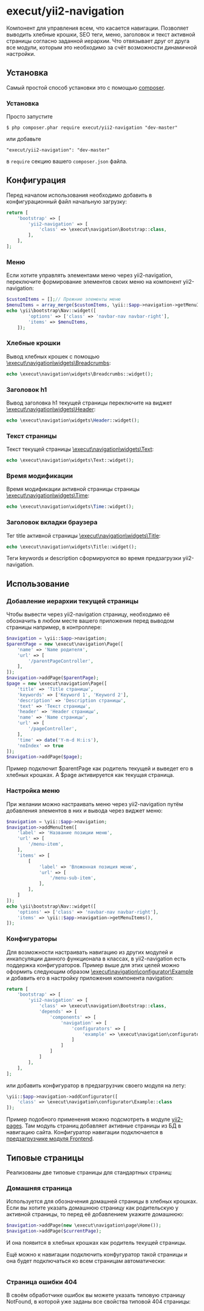 # execut/yii2-navigation

Компонент для управления всем, что касается навигации. Позволяет выводить хлебные крошки, SEO теги, меню,
заголовок и текст активной страницы согласно заданной иерархии. Что отвязывает друг от друга все модули, которым это
 необходимо за счёт возможности динамичной настройки.

## Установка

Самый простой способ установки это с помощью [composer](http://getcomposer.org/download/).

### Установка

Просто запустите

```
$ php composer.phar require execut/yii2-navigation "dev-master"
```

или добавьте

```
"execut/yii2-navigation": "dev-master"
```

в ```require``` секцию вашего `composer.json` файла.

## Конфигурация

Перед началом использования необходимо добавить в конфигурационный файл начальную загрузку:
```php
return [
    'bootstrap' => [
        'yii2-navigation' => [
            'class' => \execut\navigation\Bootstrap::class,
        ],
    ],
];
```

### Меню
Если хотите управлять элементами меню через yii2-navigation, переключите формирование элементов своих меню на компонент
yii2-navigation:
```php
$customItems = [];// Прежние элементы меню
$menuItems = array_merge($customItems, \yii::$app->navigation->getMenuItems());
echo \yii\bootstrap\Nav::widget([
        'options' => ['class' => 'navbar-nav navbar-right'],
        'items' => $menuItems,
    ]);
```

### Хлебные крошки
Вывод хлебных крошек с помощью [\execut\navigation\widgets\Breadcrumbs](https://github.com/execut/yii2-navigation/blob/master/widgets/Breadcrumbs.php):
```php
echo \execut\navigation\widgets\Breadcrumbs::widget();
```

### Заголовок h1
Вывод заголовка h1 текущей страницы переключите на виджет [\execut\navigation\widgets\Header](https://github.com/execut/yii2-navigation/blob/master/widgets/Header.php):
```php
echo \execut\navigation\widgets\Header::widget();
```

### Текст страницы
Текст текущей страницы [\execut\navigation\widgets\Text](https://github.com/execut/yii2-navigation/blob/master/widgets/Text.php):
```php
echo \execut\navigation\widgets\Text::widget();
```

### Время модификации
Время модификации активной страницы страницы [\execut\navigation\widgets\Time](https://github.com/execut/yii2-navigation/blob/master/widgets/Time.php):
```php
echo \execut\navigation\widgets\Time::widget();
```

### Заголовок вкладки браузера
Тег title активной страницы [\execut\navigation\widgets\Title](https://github.com/execut/yii2-navigation/blob/master/widgets/Title.php):
```php
echo \execut\navigation\widgets\Title::widget();
```

Теги keywords и description сформируются во время предзагрузки yii2-navigation.

## Использование
### Добавление иерархии текущей страницы
Чтобы вывести через yii2-navigation страницу, необходимо её обозначить в любом месте вашего приложения перед выводом страницы
например, в контроллере:
```php
$navigation = \yii::$app->navigation;
$parentPage = new \execut\navigation\Page([
    'name' => 'Name родителя',
    'url' => [
        '/parentPageController',
    ],
]);
$navigation->addPage($parentPage);
$page = new \execut\navigation\Page([
    'title' => 'Title страницы',
    'keywords' => ['Keyword 1', 'Keyword 2'],
    'description' => 'Description страницы',
    'text' => 'Текст страницы',
    'header' => 'Header страницы',
    'name' => 'Name страницы',
    'url' => [
        '/pageController',
    ],
    'time' => date('Y-m-d H:i:s'),
    'noIndex' => true
]);
$navigation->addPage($page);
```
Пример подключит $parentPage как родитель текущей и выведет его в хлебных крошках. А $page активируется как текущая страница.

### Настройка меню

При желании можно настраивать меню через yii2-navigation путём добавления элементов в них и вывода через виджет меню:
```php
$navigation = \yii::$app->navigation;
$navigation->addMenuItem([
    'label' => 'Название позиции меню',
    'url' => [
        '/menu-item',
    ],
    'items' => [
        [
            'label' => 'Вложенная позиция меню',
            'url' => [
                '/menu-sub-item',
            ],
        ],
    ]
]);
echo \yii\bootstrap\Nav::widget([
    'options' => ['class' => 'navbar-nav navbar-right'],
    'items' => \yii::$app->navigation->getMenuItems(),
]);
```

### Конфигураторы
Для возможности настраивать навигацию из других модулей и инкапсуляции данного функционала в классах, в yii2-navigation есть поддержка
конфигураторов. Пример выше для этих целей можно оформить следующим образом
[\execut\navigation\configurator\Example](https://github.com/execut/yii2-navigation/blob/master/configurator/Example.php)
и добавить его в настройку приложения компонента navigation:
```php
return [
    'bootstrap' => [
        'yii2-navigation' => [
            'class' => \execut\navigation\Bootstrap::class,
            'depends' => [
                'components' => [
                    'navigation' => [
                        'configurators' => [
                            'example' => \execut\navigation\configurator\Example::class
                        ]
                    ]
                ]
            ]
        ],
    ],
];
```
или добавить конфигуратор в предзагрузчик своего модуля на лету:
```php
\yii::$app->navigation->addConfigurator([
    'class' => \execut\navigation\configurator\Example::class
]);
```

Пример подобного применения можно подсмотреть в модуле [yii2-pages](https://github.com/execut/yii2-pages/blob/master/navigation/Configurator.php).
Там модуль страниц добавляет активные страницы из БД в навигацию сайта. Конфигуратор навигации подключается в
[предзагрузчике модуля Frontend](https://github.com/execut/yii2-pages/blob/master/bootstrap/Frontend.php).

## Типовые страницы
Реализованы две типовые страницы для стандартных страниц:
### Домашняя страница
Используется для обозначения домашней страницы в хлебных крошках. Если вы хотите указать домашнюю страницу
как родительскую у активной страницы, то перед её добавлением укажите домашнюю:
```php
$navigation->addPage(new \execut\navigation\page\Home());
$navigation->addPage($currentPage);
```
И она появится в хлебных крошках как родитель текущей страницы.

Ещё можно к навигации подключить конфугуратор такой страницы и она будет подключаться ко всем страницам автоматически:
```php

```

### Страница ошибки 404
В своём обработчике ошибок вы можете указать типовую страницу NotFound, в которой уже заданы все свойства типовой 404
страницы:
```php

```